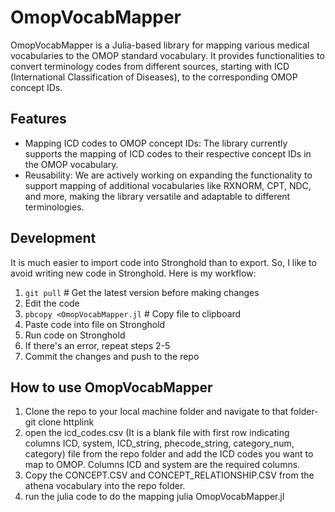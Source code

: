 # OmopVocabMapper

OmopVocabMapper is a Julia-based library for mapping various medical vocabularies to the OMOP standard vocabulary. It provides functionalities to convert terminology codes from different sources, starting with ICD (International Classification of Diseases), to the corresponding OMOP concept IDs.

## Features

- Mapping ICD codes to OMOP concept IDs: The library currently supports the mapping of ICD codes to their respective concept IDs in the OMOP vocabulary.
- Reusability: We are actively working on expanding the functionality to support mapping of additional vocabularies like RXNORM, CPT, NDC, and more, making the library versatile and adaptable to different terminologies.

## Development

It is much easier to import code into Stronghold than to export.
So, I like to avoid writing new code in Stronghold.
Here is my workflow:

1. `git pull` # Get the latest version before making changes
1. Edit the code
1. `pbcopy <OmopVocabMapper.jl` # Copy file to clipboard
1. Paste code into file on Stronghold
1. Run code on Stronghold
1. If there's an error, repeat steps 2-5
1. Commit the changes and push to the repo


## How to use OmopVocabMapper
1. Clone the repo to your local machine folder and navigate to that folder- git clone httplink
2. open the icd_codes.csv (It is a blank file with first row indicating columns ICD, system, ICD_string, phecode_string, category_num, category) file from the repo folder and add the ICD codes you want to map to OMOP. Columns ICD and system are the required columns.
3. Copy the CONCEPT.CSV and CONCEPT_RELATIONSHIP.CSV from the athena vocabulary into the repo folder.
4. run the julia code to do the mapping julia OmopVocabMapper.jl 

